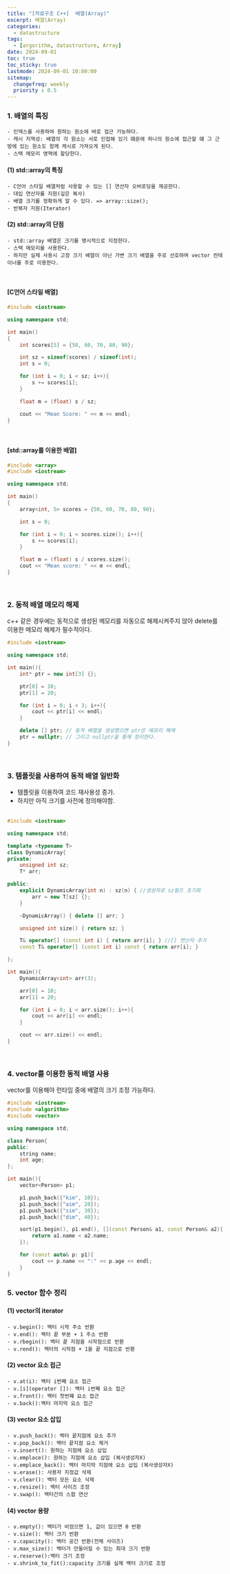 ```yaml
---
title: "[자료구조 C++]  배열(Array)"
excerpt: 배열(Array)
categories: 
  - datastructure
tags:
  - [argorithm, datastructure, Array]
date: 2024-09-01
toc: true
toc_sticky: true
lastmode: 2024-09-01 10:00:00
sitemap:
  changefreq: weekly
  priority : 0.5
---
```


### 1. 배열의 특징
    - 인덱스를 사용하여 원하는 원소에 바로 접근 가능하다.
    - 캐시 지역성: 배열의 각 원소는 서로 인접해 있기 떄문에 하나의 원소에 접근할 떄 그 근방에 있는 원소도 함께 캐시로 가져오게 된다.
    - 스택 메모리 영역에 할당한다. 

#### (1) std::array의 특징
    - C언어 스타일 배열처럼 사용할 수 있는 [] 연산자 오버로딩을 제공한다.
    - 대입 연산자를 지원(깊은 복사)
    - 배열 크기를 정확하게 알 수 있다. => array::size();
    - 반복자 지원(Iterator) 

#### (2) std::array의 단점
    - std::array 배열은 크기를 명시적으로 지정한다.
    - 스택 메모리를 사용한다. 
    - 하지만 실제 사용시 고정 크기 배열이 아닌 가변 크기 배열을 주로 선호하며 vector 컨테이너를 주로 이용한다.

</br>

#### [C언어 스타일 배열]
```cpp
#include <iostream>

using namespace std;

int main()
{
    int scores[5] = {50, 60, 70, 80, 90};

    int sz = sizeof(scores) / sizeof(int);
    int s = 0;

    for (int i = 0; i < sz; i++){
        s += scores[i];
    }

    float m = (float) s / sz;

    cout << "Mean Score: " << m << endl;
}
```
</br>

#### [std::array를 이용한 배열]

```cpp
#include <array>
#include <iostream>

using namespace std;

int main()
{
    array<int, 5> scores = {50, 60, 70, 80, 90};

    int s = 0;

    for (int i = 0; i < scores.size(); i++){
        s += scores[i];
    }

    float m = (float) s / scores.size();
    cout << "Mean score: " << m << endl;
}
```
</br>

### 2. 동적 배열 메모리 해제
c++ 같은 경우에는 동적으로 생성된 메모리를 자동으로 해제시켜주지 않아 delete를 이용한 메모리 해제가 필수적이다.

```cpp
#include <iostream>

using namespace std;

int main(){
    int* ptr = new int[3] {};

    ptr[0] = 10;
    ptr[1] = 20;

    for (int i = 0; i < 3; i++){
        cout << ptr[i] << endl;
    }

    delete [] ptr; // 동적 배열을 생성했으면 ptr은 메모리 해제
    ptr = nullptr; // 그리고 nullptr을 통해 정리한다.
}
```
</br>

### 3. 템플릿을 사용하여 동적 배열 일반화 
  - 템플릿을 이용하여 코드 재사용성 증가.
  - 하지만 아직 크기를 사전에 정의해야함.
</br></br>

```cpp
#include <iostream>

using namespace std;

template <typename T>
class DynamicArray{
private:
    unsigned int sz;
    T* arr;

public:
    explicit DynamicArray(int n) : sz(n) { //생성자로 sz필드 초기화
        arr = new T[sz] {};
    }

    ~DynamicArray() { delete [] arr; }

    unsigned int size() { return sz; }

    T& operator[] (const int i) { return arr[i]; } //[] 연산자 추가
    const T& operator[] (const int i) const { return arr[i]; }

};

int main(){
    DynamicArray<int> arr(3);

    arr[0] = 10;
    arr[1] = 20;

    for (int i = 0; i < arr.size(); i++){
        cout << arr[i] << endl;
    }

    cout << arr.size() << endl;
}
```

</br>

### 4. vector를 이용한 동적 배열 사용
vector를 이용해야 런타임 중에 배열의 크기 조정 가능하다.

```cpp
#include <iostream>
#include <algorithm>
#include <vector>

using namespace std;

class Person{
public:
    string name;
    int age;
};

int main(){
    vector<Person> p1;

    p1.push_back({"kim", 10});
    p1.push_back({"aim", 20});
    p1.push_back({"sim", 30});
    p1.push_back({"dim", 40});

    sort(p1.begin(), p1.end(), [](const Person& a1, const Person& a2){
        return a1.name < a2.name;
    });

    for (const auto& p: p1){
        cout << p.name << ":" << p.age << endl;
    }
}
```
### 5. vector 함수 정리
#### (1) vector의 iterator
    - v.begin(): 백터 시작 주소 반환
    - v.end(): 백터 끝 부분 + 1 주소 반환
    - v.rbegin(): 백터 끝 지점을 시작점으로 반환
    - v.rend(): 백터의 시작점 + 1을 끝 지점으로 반환
#### (2) vector 요소 접근
    - v.at(i): 백터 i번째 요소 접근
    - v.[i](operator []): 백터 i번째 요소 접근
    - v.front(): 백터 첫번쨰 요소 접근
    - v.back():백터 마지막 요소 접근
#### (3) vector 요소 삽입
    - v.push_back(): 백터 끝지점에 요소 추가
    - v.pop_back(): 백터 끝지점 요소 제거
    - v.insert(): 원하는 지점에 요소 삽입
    - v.emplace(): 원하는 지점에 요소 삽입 (복사생성자X)
    - v.emplace_back(): 백터 마지막 지점에 요소 삽입 (복사생성자X)
    - v.erase(): 사용자 지정값 삭제
    - v.clear(): 백터 모든 요소 삭제
    - v.resize(): 백터 사이즈 조정
    - v.swap(): 백터간의 스왑 연산
#### (4) vector 용량
    - v.empty(): 백터가 비었으면 1, 값이 있으면 0 반환
    - v.size(): 백터 크기 반환
    - v.capacity(): 백터 공간 반환(전체 사이즈)
    - v.max_size(): 백터가 만들어질 수 있는 최대 크기 반환
    - v.reserve():백터 크기 조정
    - v.shrink_to_fit():capacity 크기를 실제 백터 크기로 조정